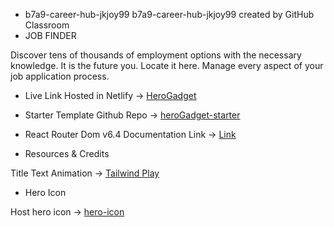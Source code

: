 * b7a9-career-hub-jkjoy99
b7a9-career-hub-jkjoy99 created by GitHub Classroom
* JOB FINDER

 Discover tens of thousands of employment options with the necessary knowledge. It is the future you. Locate it here. Manage every aspect of your job application process.

* Live Link
Hosted in Netlify -> [HeroGadget]([https://herogadget.netlify.app/](https://inquisitive-moxie-f36a49.netlify.app))


* Starter Template
Github Repo -> [heroGadget-starter](https://github.com/Porgramming-Hero-web-course/b7a9-career-hub-jkjoy99)


* React Router Dom v6.4 
Documentation Link -> [Link](https://reactrouter.com/en/main/start/overview)


* Resources & Credits

Title Text Animation -> [Tailwind Play](https://play.tailwindcss.com/VCZwwz1e3R)

* Hero Icon

Host hero icon -> [hero-icon](https://heroicons.com/)
